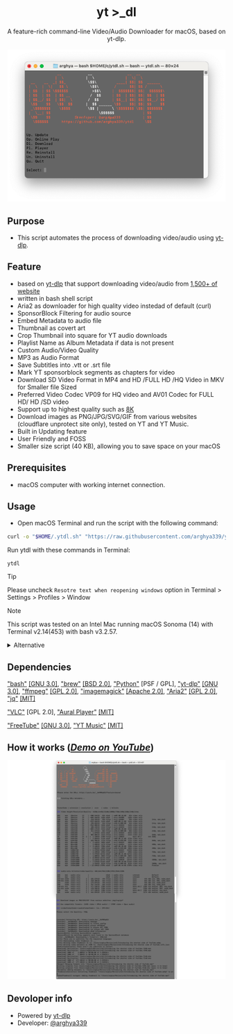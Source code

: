 <h1 align="center">yt >_dl</h1>
<p align="center">
A feature-rich command-line Video/Audio Downloader for macOS, based on yt-dlp.
<br>
<br>
<img src="docs/images/Main.png">
<br>

## Purpose
- This script automates the process of downloading video/audio using [yt-dlp](https://github.com/yt-dlp/yt-dlp).

## Feature
- based on [yt-dlp](https://github.com/yt-dlp/yt-dlp) that support downloading video/audio from [1,500+ of website](https://github.com/yt-dlp/yt-dlp/blob/master/supportedsites.md)
- written in bash shell script
- Aria2 as downloader for high quality video instedad of default (curl)
- SponsorBlock Filtering for audio source
- Embed Metadata to audio file
- Thumbnail as covert art
- Crop Thumbnail into square for YT audio downloads
- Playlist Name as Album Metadata if data is not present
- Custom Audio/Video Quality
- MP3 as Audio Format
- Save Subtitles into .vtt or .srt file
- Mark YT sponsorblock segments as chapters for video
- Download SD Video Format in MP4 and HD /FULL HD /HQ Video in MKV for Smaller file Sized
- Preferred Video Codec VP09 for HQ video and AV01 Codec for FULL HD/ HD /SD video
- Support up to highest quality such as [8K](https://www.youtube.com/watch?v=G5RpJwCJDqc&list=PLl-EaOsRdw0-lSwCyMRSUlSDmrxaprRYE)
- Download images as PNG/JPG/SVG/GIF from various websites (cloudflare unprotect site only), tested on YT and YT Music.
- Built in Updating feature
- User Friendly and FOSS
- Smaller size script (40 KB), allowing you to save space on your macOS

## Prerequisites
- macOS computer with working internet connection.

## Usage
- Open macOS Terminal and run the script with the following command:
```sh
curl -o "$HOME/.ytdl.sh" "https://raw.githubusercontent.com/arghya339/ytdl/refs/heads/main/ytdl.sh" && bash "$HOME/.ytdl.sh"
```
Run ytdl with these commands in Terminal:
```
ytdl
```
> [!TIP]
> Please uncheck `Resotre text when reopening windows` option in Terminal > Settings > Profiles > Window

> [!NOTE]
> This script was tested on an Intel Mac running macOS Sonoma (14) with Terminal v2.14(453) with bash v3.2.57.

<details><summary>
Alternative
</summary>

![Android](https://img.shields.io/badge/Android-3DDC84?style=for-the-badge&logo=android&logoColor=white)

[Seal](https://github.com/JunkFood02/Seal)

[ytdlnis](https://github.com/deniscerri/ytdlnis)

![macOS](https://img.shields.io/badge/mac%20os-000000?style=for-the-badge&logo=macos&logoColor=F0F0F0)

[MacYTDL](https://github.com/section83/MacYTDL/releases) formatSlectionNotAvailable

[yt-dlp-gui](https://github.com/dsymbol/yt-dlp-gui) qualitySelectionNotAvailable

[youtube-dl-gui](https://github.com/jely2002/youtube-dl-gui) notWorkOnMac

[ezytdl](https://github.com/sylviiu/ezytdl) notWorkOnMac

![Windows](https://img.shields.io/badge/Windows-0078D6?style=for-the-badge&logo=windows&logoColor=white)

[yt-dlp-gui](https://github.com/dsymbol/yt-dlp-gui)

![Linux](https://img.shields.io/badge/Linux-FCC624?style=for-the-badge&logo=linux&logoColor=black)

[yt-dlp-gui](https://github.com/dsymbol/yt-dlp-gui)
</details>

## Dependencies
["bash"](https://www.gnu.org/software/bash/) [[GNU 3.0]](https://www.gnu.org/licenses/gpl-3.0.html), ["brew"](https://github.com/Homebrew/brew) [[BSD 2.0]](https://github.com/Homebrew/brew/blob/master/LICENSE.txt), ["Python"](https://www.python.org/downloads/) [PSF / GPL], ["yt-dlp"](https://github.com/yt-dlp/yt-dlp) [[GNU 3.0]](https://github.com/yt-dlp/yt-dlp/blob/master/LICENSE), ["ffmpeg"](https://ffmpeg.org/) [[GPL 2.0]](https://github.com/Homebrew/homebrew-core/blob/2ad483ba44590da050eb681eb052e63d042b7340/Formula/f/ffmpeg@5.rb), ["imagemagick"](https://imagemagick.org/) [[Apache 2.0]](https://github.com/ImageMagick/ImageMagick/blob/main/LICENSE), ["Aria2"](https://aria2.github.io/) [[GPL 2.0]](https://aria2.github.io/), ["jq"](https://github.com/jqlang/jq) [[MIT]](https://github.com/jqlang/jq/blob/master/COPYING)

["VLC"](https://www.videolan.org/vlc/) [GPL 2.0], ["Aural Player"](https://github.com/kartik-venugopal/aural-player) [[MIT]](https://github.com/kartik-venugopal/aural-player/blob/main/LICENSE)

["FreeTube"](https://github.com/FreeTubeApp/FreeTube) [[GNU 3.0]](https://github.com/FreeTubeApp/FreeTube/blob/development/LICENSE), ["YT Music"](https://github.com/th-ch/youtube-music) [[MIT]](https://github.com/th-ch/youtube-music/blob/master/license)

## How it works (_[Demo on YouTube](https://youtube.com/)_)

![image](docs/images/Result.png)

## Devoloper info
- Powered by [yt-dlp](https://github.com/yt-dlp/yt-dlp)
- Developer: [@arghya339](https://github.com/arghya339)
